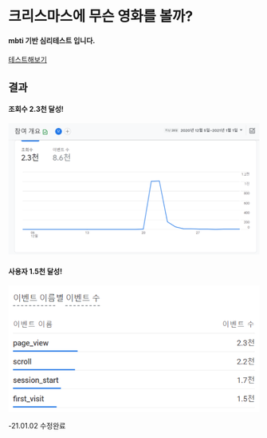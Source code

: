 # 크리스마스에 무슨 영화를 볼까?
#### mbti 기반 심리테스트 입니다.   
[테스트해보기](https://jun-k0.github.io/movie_test/)

## 결과
#### 조회수 2.3천 달성!
![visit](./visit.PNG)

#### 사용자 1.5천 달성!
![first_visit](./first_visit.PNG)


-21.01.02 수정완료 
